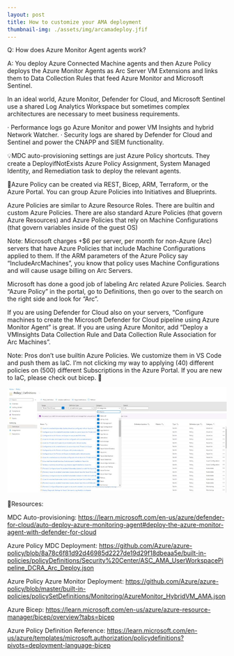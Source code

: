 ```yaml
---
layout: post
title: How to customize your AMA deployment
thumbnail-img: ./assets/img/arcamadeploy.jfif
---
```

Q: How does Azure Monitor Agent agents work?

A: You deploy Azure Connected Machine agents and then Azure Policy deploys the Azure Monitor Agents as Arc Server VM Extensions and links them to Data Collection Rules that feed Azure Monitor and Microsoft Sentinel.

In an ideal world, Azure Monitor, Defender for Cloud, and Microsoft Sentinel use a shared Log Analytics Workspace but sometimes complex architectures are necessary to meet business requirements.

·       Performance logs go Azure Monitor and power VM Insights and hybrid Network Watcher.
·       Security logs are shared by Defender for Cloud and Sentinel and power the CNAPP and SIEM functionality.

💡MDC auto-provisioning settings are just Azure Policy shortcuts. They create a DeployifNotExists Azure Policy Assignment, System Managed Identity, and Remediation task to deploy the relevant agents.

🔻Azure Policy can be created via REST, Bicep, ARM, Terraform, or the Azure Portal. You can group Azure Policies into Initiatives and Blueprints.

Azure Policies are similar to Azure Resource Roles. There are builtin and custom Azure Policies. There are also standard Azure Policies (that govern Azure Resources) and Azure Policies that rely on Machine Configurations (that govern variables inside of the guest OS)

Note: Microsoft charges +$6 per server, per month for non-Azure (Arc) servers that have Azure Policies that include Machine Configurations applied to them. If the ARM parameters of the Azure Policy say “IncludeArcMachines”, you know that policy uses Machine Configurations and will cause usage billing on Arc Servers.

Microsoft has done a good job of labeling Arc related Azure Policies. Search “Azure Policy” in the portal, go to Definitions, then go over to the search on the right side and look for “Arc”.

If you are using Defender for Cloud also on your servers, “Configure machines to create the Microsoft Defender for Cloud pipeline using Azure Monitor Agent” is great. If you are using Azure Monitor, add “Deploy a VMInsights Data Collection Rule and Data Collection Rule Association for Arc Machines”.

Note: Pros don’t use builtin Azure Policies. We customize them in VS Code and push them as IaC. I’m not clicking my way to applying (40) different policies on (500) different Subscriptions in the Azure Portal. If you are new to IaC, please check out bicep. 💪

![Image](/assets/img/arcamadeploy.jfif)

🎒Resources:

MDC Auto-provisioning: https://learn.microsoft.com/en-us/azure/defender-for-cloud/auto-deploy-azure-monitoring-agent#deploy-the-azure-monitor-agent-with-defender-for-cloud

Azure Policy MDC Deployment: https://github.com/Azure/azure-policy/blob/8a78c6f81d92d46985d2227de19d29f18dbeaa5e/built-in-policies/policyDefinitions/Security%20Center/ASC_AMA_UserWorkspacePipeline_DCRA_Arc_Deploy.json

Azure Policy Azure Monitor Deployment: https://github.com/Azure/azure-policy/blob/master/built-in-policies/policySetDefinitions/Monitoring/AzureMonitor_HybridVM_AMA.json

Azure Bicep: https://learn.microsoft.com/en-us/azure/azure-resource-manager/bicep/overview?tabs=bicep

Azure Policy Definition Reference: https://learn.microsoft.com/en-us/azure/templates/microsoft.authorization/policydefinitions?pivots=deployment-language-bicep